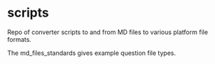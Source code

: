 # scripts
Repo of converter scripts to and from MD files to various platform file formats.

The md_files_standards gives example question file types.
